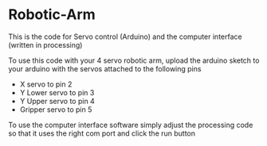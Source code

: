 # Robotic-Arm
This is the code for Servo control (Arduino) and the computer interface (written in processing)

To use this code with your 4 servo robotic arm, upload the arduino sketch to your arduino with the servos attached to the following pins
  - X servo to pin 2
  - Y Lower servo to pin 3
  - Y Upper servo to pin 4
  - Gripper servo to pin 5
  
To use the computer interface software simply adjust the processing code so that it uses the right com port and click the run button
